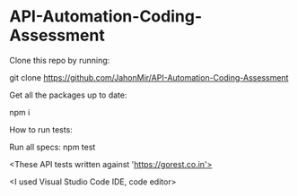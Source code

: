 # API-Automation-Coding-Assessment

Clone this repo by running:

git clone https://github.com/JahonMir/API-Automation-Coding-Assessment

Get all the packages up to date:

npm i

How to run tests:

Run all specs: npm test

<These API tests written against 'https://gorest.co.in'>

<I used Visual Studio Code IDE, code editor>

<Mocha JS testing framework>

<Chai JS assertion library>

<Supertest JavaScript library for HTTP requests> 
